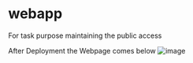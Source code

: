 # webapp
For task purpose maintaining the public access

After Deployment the Webpage comes below
![image](https://github.com/user-attachments/assets/2f87fa8f-0724-4110-aa7e-c6c24fcdde36)

